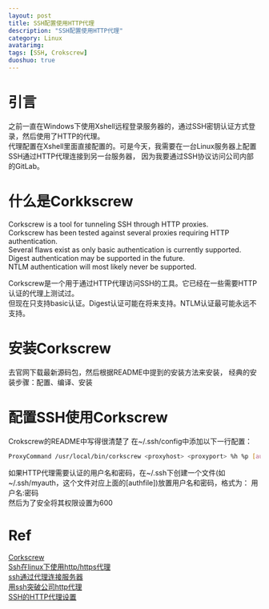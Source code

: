 ```yaml
---
layout: post
title: SSH配置使用HTTP代理
description: "SSH配置使用HTTP代理"
category: Linux
avatarimg:
tags: [SSH, Crokscrew]
duoshuo: true
---
```


# 引言
之前一直在Windows下使用Xshell远程登录服务器的，通过SSH密钥认证方式登录，然后使用了HTTP的代理。  
代理配置在Xshell里面直接配置的。可是今天，我需要在一台Linux服务器上配置SSH通过HTTP代理连接到另一台服务器，
因为我要通过SSH协议访问公司内部的GitLab。


# 什么是Corkkscrew
> 
Corkscrew is a tool for tunneling SSH through HTTP proxies.  
Corkscrew has been tested against several proxies requiring HTTP authentication.  
Several flaws exist as only basic authentication is currently supported.   
Digest authentication may be supported in the future.  
NTLM authentication will most likely never be supported. 

Corkscrew是一个用于通过HTTP代理访问SSH的工具。它已经在一些需要HTTP认证的代理上测试过。  
但现在只支持basic认证。Digest认证可能在将来支持。NTLM认证最可能永远不支持。

# 安装Corkscrew
去官网下载最新源码包，然后根据README中提到的安装方法来安装，
经典的安装步骤：配置、编译、安装

# 配置SSH使用Corkscrew
Crokscrew的README中写得很清楚了
在~/.ssh/config中添加以下一行配置：

```bash
ProxyCommand /usr/local/bin/corkscrew <proxyhost> <proxyport> %h %p [authfile]
```    

如果HTTP代理需要认证的用户名和密码，在~/.ssh下创建一个文件(如~/.ssh/myauth，这个文件对应上面的[authfile])放置用户名和密码，格式为： 用户名:密码  
然后为了安全将其权限设置为600

# Ref
[Corkscrew](http://agroman.net/corkscrew/)  
[Ssh在linux下使用http/https代理](http://duffqiu.github.io/blog/2015/02/26/ssh-proxy-in-linux/)  
[ssh通过代理连接服务器](https://www.52os.net/articles/ssh-over-proxies.html)  
[用ssh突破公司http代理](http://wp.fungo.me/linux/tunneling-ssh-over-http-proxy.html)  
[SSH的HTTP代理设置](https://cxwangyi.wordpress.com/2011/07/04/ssh%E7%9A%84http%E4%BB%A3%E7%90%86%E8%AE%BE%E7%BD%AE/)  




